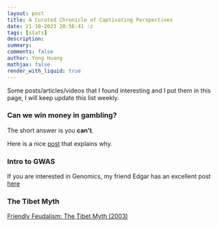```yaml
---
layout: post
title: A Curated Chronicle of Captivating Perspectives
date: 21-10-2023 20:56:41 :z
tags: [stats]
description:
summary:
comments: false
author: Yong Huang
mathjax: false
render_with_liquid: true
---
```


Some posts/articles/videos that I found interesting and I put them in this page, I will keep update this list weekly.

### Can we win money in gambling? 

The short answer is you **can't**. 

Here is a nice [post](https://sites.pitt.edu/~jdnorton/teaching/paradox/chapters/probability_from_independence/probability_from_independence.html) that explains why.

### Intro to GWAS

If you are interested in Genomics, my friend Edgar has an excellent post [here](https://emarro.github.io/posts/ml-in-bio/)

### The Tibet Myth

[Friendly Feudalism: The Tibet Myth (2003)](https://redsails.org/friendly-feudalism/)









